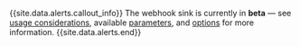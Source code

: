 {{site.data.alerts.callout_info}}
The webhook sink is currently in **beta** — see [usage considerations](../v21.2/changefeed-sinks.html#webhook-sink), available [parameters](../v21.2/create-changefeed.html#parameters), and [options](../v21.2/create-changefeed.html#options) for more information.
{{site.data.alerts.end}}
